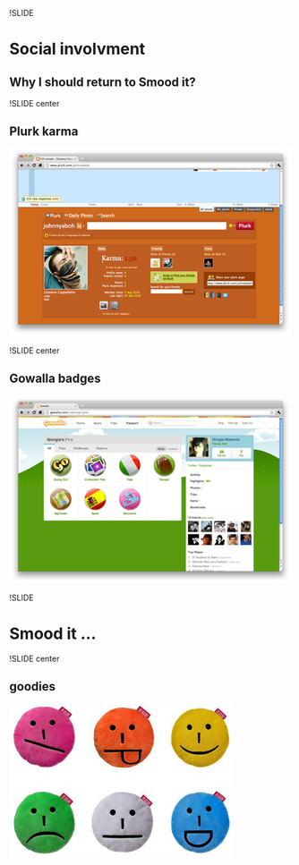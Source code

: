 !SLIDE

# Social involvment
## Why I should return to Smood it?

!SLIDE center

## Plurk karma

![plurk](plurk.png)

!SLIDE center

## Gowalla badges

![gowalla](gowalla.png)

!SLIDE

# Smood it ...

!SLIDE center

## goodies

![goodies](goodies.png)